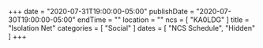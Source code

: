 +++
date = "2020-07-31T19:00:00-05:00"
publishDate = "2020-07-30T19:00:00-05:00"
endTime = ""
location = ""
ncs = [ "KA0LDG" ]
title = "Isolation Net"
categories = [ "Social" ]
dates = [ "NCS Schedule", "Hidden" ]
+++
